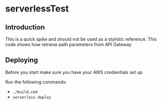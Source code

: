 # serverlessTest

## Introduction
This is a quick spike and should not be used as a stylistic reference. This code shows how retrieve path parameters from API Gateway

## Deploying
Before you start make sure you have your AWS credientials set up

Run the following commands:
 - `./build.cmd`
 - `serverless deploy`
